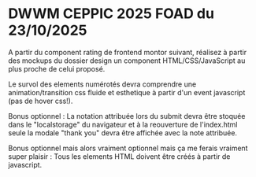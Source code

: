 # DWWM CEPPIC 2025 FOAD du 23/10/2025

A partir du component rating de frontend montor suivant, réalisez à partir des mockups du dossier design un component HTML/CSS/JavaScript au plus proche de celui proposé.

Le survol des elements numérotés devra comprendre une animation/transition css fluide et esthetique à partir d'un event javascript (pas de hover css!).

Bonus optionnel : La notation attribuée lors du submit devra être stoquée dans le "localstorage" du navigateur et à la reouverture de l'index.html seule la modale "thank you" devra être affichée avec la note attribuée.

Bonus optionnel mais alors vraiment optionnel mais ça me ferais vraiment super plaisir : Tous les elements HTML doivent être créés à partir de javascript.